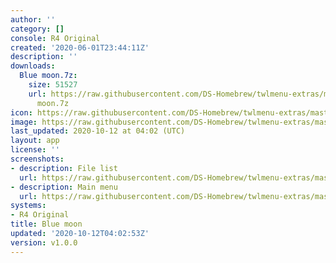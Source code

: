 ```yaml
---
author: ''
category: []
console: R4 Original
created: '2020-06-01T23:44:11Z'
description: ''
downloads:
  Blue moon.7z:
    size: 51527
    url: https://raw.githubusercontent.com/DS-Homebrew/twlmenu-extras/master/_nds/TWiLightMenu/r4menu/themes/Blue
      moon.7z
icon: https://raw.githubusercontent.com/DS-Homebrew/twlmenu-extras/master/unistore/icons/r4.png
image: https://raw.githubusercontent.com/DS-Homebrew/twlmenu-extras/master/unistore/icons/r4.png
last_updated: 2020-10-12 at 04:02 (UTC)
layout: app
license: ''
screenshots:
- description: File list
  url: https://raw.githubusercontent.com/DS-Homebrew/twlmenu-extras/master/_nds/TWiLightMenu/r4menu/themes/meta/Blue%20moon/screenshots/file-list.png
- description: Main menu
  url: https://raw.githubusercontent.com/DS-Homebrew/twlmenu-extras/master/_nds/TWiLightMenu/r4menu/themes/meta/Blue%20moon/screenshots/main-menu.png
systems:
- R4 Original
title: Blue moon
updated: '2020-10-12T04:02:53Z'
version: v1.0.0
---
```

